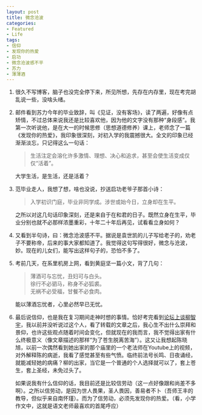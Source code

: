```yaml
---
layout: post
title: 微念沧波
categories:
- Featured
- Life
tags:
- 信仰
- 发现你的热爱
- 启功
- 微念沧波感不平
- 苏力
- 薄薄酒
---
```


1. 很久不写博客，脑子也没完全停下来，所见所想，先存在内存里，现在考完胡乱说一些，没啥头绪。

2. 邮件看到苏力今年的毕业致辞，叫《见证，没有客场》，读了两遍，好像有点矫情，不过总体来说我还是比较喜欢他，因为他的文字没有那种“身段感”。我第一次听说他，是在大一的时候思修（思想道德修养）课上，老师念了一篇 《发现你的热爱》，我印象很深刻，对初入学的我震撼很大。全文的印象已经渐渐淡忘，只记得这么一句话：

    > 生活注定会溶化许多激情、理想、决心和追求，甚至会使生活变成仅仅“活着”。

    大学生活，是生活，还是活着？

3. 范毕业走人，我想了想，啥也没说，抄送启功老爷子那首小诗：

    > 入学初识门庭，毕业非同学成。涉世或始今日，立身却在生平。

    之所以对这几句话印象深刻，还是来自于在和君的日子。既然立身在生平，毕业分别也就不必那样浓墨重彩，十年二十年后再见，试看看立身如何？

4. 又看到半句诗，曰：微念沧波感不平。据说是袁世凯的儿子写给老子的，劝老子不要称帝，后来的事大家都知道了。我觉得这句写得很好，微念与沧波，妙。现在的儿女们，能写出这样句子的，恐怕不多了。

5. 考前几天，在系里机房上网，看到黄庭坚一篇小文，背了几句：

    > 薄酒可与忘忧，丑妇可与白头。  
    > 徐行不必驷马，称身不必狐裘。  
    > 无祸不必受福，甘餐不必食肉。

    能以薄酒忘忧者，心里必然早已无忧。

6. 最后说信仰，也是我在复习期间走神时想的事情。恰好考完看到[论坛上谈柳智宇](http://cos.name/cn/topic/104681)，我以前并没听说过这个人，看了转载的文章之后，我心生不出什么崇拜和景仰，也许这些观点随着时间会变化，但就现在的我而言，我不觉得出家有什么终极意义（像文章描述的那样“为了苍生脱离苦海”）。这又让我想起陈晓旭，以前一次偶然看到她出家的那个庙里的一个老法师在Youtube上的视频，对外解释陈的病逝，我看了感觉甚至有些气愤。临终前法号长鸣、日夜诵经，就能减轻她的病痛？柳的出家，当它是一个普通的个人选择就可以了，套上苍生，套上圣经，未免过头了。

    如果说我有什么信仰的话，我目前还是比较信劳动（这一点好像跟和尚差不多啊）。之所以信劳动，是因为世人畏果，圣人畏因，善易者不卜（吾师王丰的教导，但似乎来自南怀瑾）。而为了信劳动，必须先发现你的热爱。（看，小学作文中，这就是语文老师最喜欢的首尾呼应）

